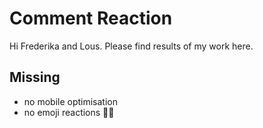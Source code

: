 # Comment Reaction

Hi Frederika and Lous. Please find results of my work here.

## Missing

- no mobile optimisation
- no emoji reactions 🤷‍♂️
